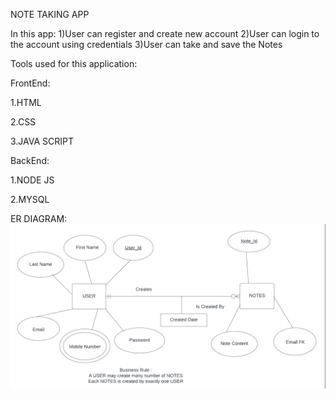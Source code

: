 NOTE TAKING APP

In this app:
1)User can register and create new account 
2)User can login to the account using credentials
3)User can take and save the Notes 

Tools used for this application:

FrontEnd:

1.HTML

2.CSS

3.JAVA SCRIPT

BackEnd:

1.NODE JS

2.MYSQL

ER DIAGRAM:
![alt text](/public/images-project/Screen%20Shot%202022-11-18%20at%201.48.59%20AM.png)